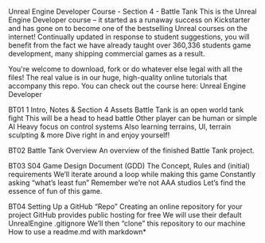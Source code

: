 Unreal Engine Developer Course - Section 4 - Battle Tank
This is the Unreal Engine Developer course – it started as a runaway success on Kickstarter and has gone on to become one of the bestselling Unreal courses on the internet! Continually updated in response to student suggestions, you will benefit from the fact we have already taught over 360,336 students game development, many shipping commercial games as a result.

You're welcome to download, fork or do whatever else legal with all the files! The real value is in our huge, high-quality online tutorials that accompany this repo. You can check out the course here: Unreal Engine Developer

BT01 1 Intro, Notes & Section 4 Assets
Battle Tank is an open world tank fight
This will be a head to head battle
Other player can be human or simple AI
Heavy focus on control systems
Also learning terrains, UI, terrain sculpting & more
Dive right in and enjoy yourself!

BT02 Battle Tank Overview
An overview of the finished Battle Tank project.

BT03 S04 Game Design Document (GDD)
The Concept, Rules and (initial) requirements
We’ll iterate around a loop while making this game
Constantly asking “what’s least fun”
Remember we’re not AAA studios
Let’s find the essence of fun of this game.

BT04 Setting Up a GitHub “Repo”
Creating an online repository for your project
GitHub provides public hosting for free
We will use their default UnrealEngine .gitignore
We’ll then “clone” this repository to our machine
How to use a readme.md with markdown*
